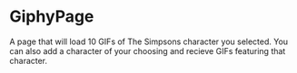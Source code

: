 # GiphyPage

A page that will load 10 GIFs of The Simpsons character you selected. You can also add a character of your choosing and recieve GIFs featuring that character.